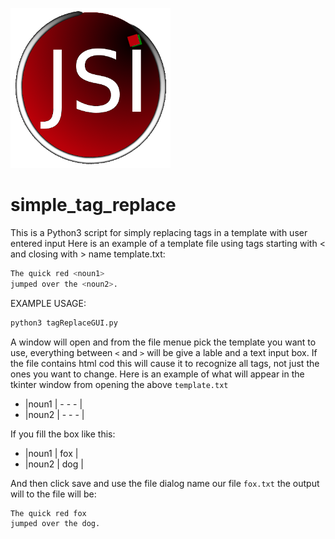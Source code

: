 ![alt text](https://github.com/J216/simple_tag_replace/raw/master/jsi-logo-256.png "JSI Logo")
# simple_tag_replace
This is a Python3 script for simply replacing tags in a template with user entered input
Here is an example of a template file using tags starting with < and closing with > name template.txt:
```bash
The quick red <noun1>
jumped over the <noun2>.
```
EXAMPLE USAGE:
```bash
python3 tagReplaceGUI.py
```
A window will open and from the file menue pick the template you want to use, everything between `<` and `>` will be give a lable and a text input box. If the file contains html cod this will cause it to recognize all tags, not just the ones you want to change.
Here is an example of what will appear in the tkinter window from opening the above `template.txt`
* |noun1 | - - - | 
* |noun2 | - - - | 

If you fill the box like this:
* |noun1 | fox |
* |noun2 | dog |

And then click save and use the file dialog name our file `fox.txt` the output will to the file will be:
```bash
The quick red fox
jumped over the dog.
```
